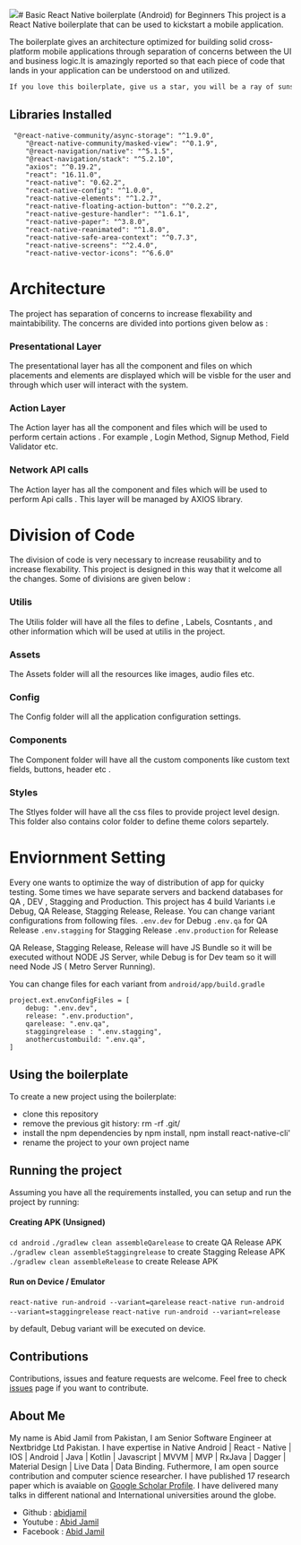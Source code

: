 
![](https://i.ibb.co/1nCDygJ/My-Post.png)#  Basic React Native boilerplate (Android) for Beginners
This project is a React Native boilerplate that can be used to kickstart a mobile application.

The boilerplate gives an architecture optimized for building solid cross-platform mobile applications through separation of concerns between the UI and business logic.It is amazingly reported so that each piece of code that lands in your application can be understood on and utilized.

```bash
If you love this boilerplate, give us a star, you will be a ray of sunshine in our lives :)
```
## Libraries Installed 


     "@react-native-community/async-storage": "^1.9.0",
        "@react-native-community/masked-view": "^0.1.9",
        "@react-navigation/native": "^5.1.5",
        "@react-navigation/stack": "^5.2.10",
        "axios": "^0.19.2",
        "react": "16.11.0",
        "react-native": "0.62.2",
        "react-native-config": "^1.0.0",
        "react-native-elements": "^1.2.7",
        "react-native-floating-action-button": "^0.2.2",
        "react-native-gesture-handler": "^1.6.1",
        "react-native-paper": "^3.8.0",
        "react-native-reanimated": "^1.8.0",
        "react-native-safe-area-context": "^0.7.3",
        "react-native-screens": "^2.4.0",
        "react-native-vector-icons": "^6.6.0"

# Architecture
The project has separation of concerns to increase flexability and maintabibility. The concerns are divided into portions given below as : 

### Presentational Layer 
 The presentational layer has all the component and files on which placements and elements are displayed which will be visble for the user and through which user will interact with the system.
 ### Action Layer 
 The Action layer has all the component and files which will be used to perform certain actions . For example , Login Method, Signup Method, Field Validator etc.
 ### Network API calls
 The Action layer has all the component and files which will be used to perform Api calls . This layer will be managed by AXIOS library.  
 
 # Division of Code
 The division of code is very necessary to increase reusability and to increase flexability. This project is designed in this way that it welcome all the changes. Some of divisions are given below :
  ### Utilis
 The Utilis folder will have all the files to define , Labels, Cosntants , and other information which will be used at utilis in the project. 
   ### Assets
 The Assets folder will all the resources like images, audio files etc. 
   ### Config
 The Config folder will all the application configuration settings.
   ### Components
 The Component folder will have all the custom components like custom text fields, buttons, header etc .
   ### Styles
 The Stlyes folder will have all the css files to provide project level design. This folder also contains color folder to define theme colors separtely.
 
 # Enviornment Setting 
Every one wants to optimize the way of distribution of app for quicky testing. Some times we have separate servers and backend databases for QA , DEV , Stagging and Production. This project has 4 build Variants i.e Debug, QA Release, Stagging Release, Release.  You can change variant configurations from following files.
`.env.dev` for Debug
`.env.qa` for QA Release
 `.env.stagging` for Stagging Release
 `.env.production` for Release
 
 QA Release, Stagging Release, Release will have JS Bundle so it will be executed without NODE JS Server, while Debug is for Dev team so it will need Node JS ( Metro Server Running).
 
 You can change files for each variant from `android/app/build.gradle`
 
 

    project.ext.envConfigFiles = [
        debug: ".env.dev",
        release: ".env.production",
        qarelease: ".env.qa",
        staggingrelease : ".env.stagging",
        anothercustombuild: ".env.qa",
    ]
    
## Using the boilerplate 
To create a new project using the boilerplate:

- clone this repository
- remove the previous git history: rm -rf .git/
- install the npm dependencies by npm install, npm install  react-native-cli'
- rename the project to your own project name
 
## Running the project
Assuming you have all the requirements installed, you can setup and run the project by running:

#### Creating APK (Unsigned)
`cd android`
`./gradlew clean assembleQarelease` to create QA Release APK
`./gradlew clean assembleStaggingrelease` to create Stagging Release APK
`./gradlew clean assembleRelease` to create Release APK

#### Run on Device / Emulator
`react-native run-android --variant=qarelease`
`react-native run-android --variant=staggingrelease`
`react-native run-android --variant=release`

by default, Debug variant will be executed on device. 

## Contributions 
Contributions, issues and feature requests are welcome.
Feel free to check [issues](https://github.com/abidjamil/React-Native-Boiler-Plate/issues "issues") page if you want to contribute.

## About Me
My name is Abid Jamil from Pakistan, I am Senior Software Engineer at Nextbridge Ltd Pakistan. I have expertise in Native Android | React - Native | IOS | Android | Java | Kotlin | Javascript | MVVM | MVP | RxJava | Dagger | Material Design | Live Data | Data Binding. Futhermore, I am open source contribution and computer science researcher. I have published 17 research paper which is avaiable on [Google Scholar Profile](https://scholar.google.com/citations?user=sl7oXNsAAAAJ&hl=en "Google Scholar Profile").  I have delivered many talks in different national and International universities around the globe. 

- Github : [abidjamil ](https://github.com/abidjamil "abidjamil ")
- Youtube : [Abid Jamil](https://www.youtube.com/channel/UCzhsWt46D-oOX5VyubOS3jQ "Abid Jamil")
- Facebook : [Abid Jamil](http://www.facebook.com/chabidgill "Abid Jamil")


